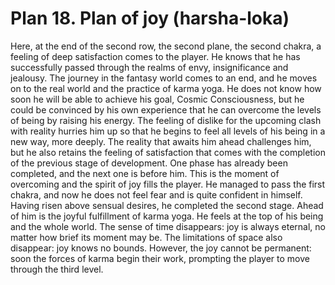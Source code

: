 # Plan 18. Plan of joy (harsha-loka)

Here, at the end of the second row, the second plane, the second chakra, a feeling of deep satisfaction comes to the player. He knows that he has successfully passed through the realms of envy, insignificance and jealousy. The journey in the fantasy world comes to an end, and he moves on to the real world and the practice of karma yoga. He does not know how soon he will be able to achieve his goal, Cosmic Consciousness, but he could be convinced by his own experience that he can overcome the levels of being by raising his energy. The feeling of dislike for the upcoming clash with reality hurries him up so that he begins to feel all levels of his being in a new way, more deeply. The reality that awaits him ahead challenges him, but he also retains the feeling of satisfaction that comes with the completion of the previous stage of development. One phase has already been completed, and the next one is before him. This is the moment of overcoming and the spirit of joy fills the player. He managed to pass the first chakra, and now he does not feel fear and is quite confident in himself. Having risen above sensual desires, he completed the second stage. Ahead of him is the joyful fulfillment of karma yoga. He feels at the top of his being and the whole world. The sense of time disappears: joy is always eternal, no matter how brief its moment may be. The limitations of space also disappear: joy knows no bounds. However, the joy cannot be permanent: soon the forces of karma begin their work, prompting the player to move through the third level.
